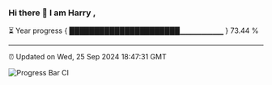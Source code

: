 ### Hi there 👋 I am Harry , 

⏳ Year progress { ██████████████████████▁▁▁▁▁▁▁▁ } 73.44 %

---

⏰ Updated on Wed, 25 Sep 2024 18:47:31 GMT

![Progress Bar CI](https://github.com/duykhang68/duykhang68/workflows/Progress%20Bar%20CI/badge.svg)
